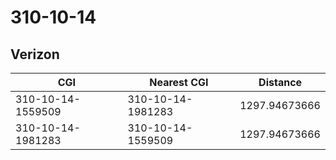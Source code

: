 # 310-10-14
## Verizon


| CGI | Nearest CGI | Distance |
|-----|-------------|----------|
| 310-10-14-1559509 | 310-10-14-1981283 | 1297.94673666 |
| 310-10-14-1981283 | 310-10-14-1559509 | 1297.94673666 |
